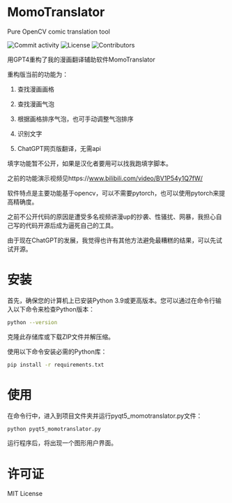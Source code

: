 # MomoTranslator
Pure OpenCV comic translation tool

![Commit activity](https://img.shields.io/github/commit-activity/m/alicewish/MomoTranslator)
![License](https://img.shields.io/github/license/alicewish/MomoTranslator)
![Contributors](https://img.shields.io/github/contributors/alicewish/MomoTranslator)


用GPT4重构了我的漫画翻译辅助软件MomoTranslator

重构版当前的功能为：

1. 查找漫画画格

2. 查找漫画气泡

3. 根据画格排序气泡，也可手动调整气泡排序

4. 识别文字

5. ChatGPT网页版翻译，无需api

填字功能暂不公开，如果是汉化者要用可以找我跑填字脚本。

之前的功能演示视频见https://www.bilibili.com/video/BV1P54y1Q7fW/

软件特点是主要功能基于opencv，可以不需要pytorch，也可以使用pytorch来提高精确度。

之前不公开代码的原因是遭受多名视频讲漫up的抄袭、性骚扰、网暴，我担心自己写的代码开源后成为逼死自己的工具。

由于现在ChatGPT的发展，我觉得也许有其他方法避免最糟糕的结果，可以先试试开源。

# 安装

首先，确保您的计算机上已安装Python 3.9或更高版本。您可以通过在命令行输入以下命令来检查Python版本：
```bash
python --version
```

克隆此存储库或下载ZIP文件并解压缩。

使用以下命令安装必需的Python库：
```bash
pip install -r requirements.txt
```

# 使用

在命令行中，进入到项目文件夹并运行pyqt5_momotranslator.py文件：

```bash
python pyqt5_momotranslator.py
```

运行程序后，将出现一个图形用户界面。

# 许可证

MIT License
